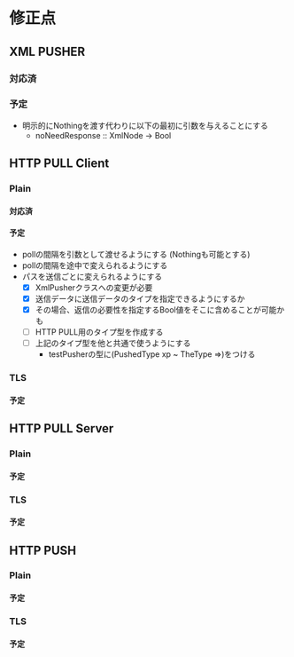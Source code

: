 修正点
======

XML PUSHER
----------

### 対応済

### 予定

* 明示的にNothingを渡す代わりに以下の最初に引数を与えることにする
	+ noNeedResponse :: XmlNode -> Bool

HTTP PULL Client
----------------

### Plain

#### 対応済

#### 予定

* pollの間隔を引数として渡せるようにする (Nothingも可能とする)
* pollの間隔を途中で変えられるようにする
* パスを送信ごとに変えられるようにする
	+ [x] XmlPusherクラスへの変更が必要
	+ [x] 送信データに送信データのタイプを指定できるようにするか
	+ [x] その場合、返信の必要性を指定するBool値をそこに含めることが可能かも
	+ [ ] HTTP PULL用のタイプ型を作成する
	+ [ ] 上記のタイプ型を他と共通で使うようにする
		- testPusherの型に(PushedType xp ~ TheType =>)をつける

### TLS

#### 予定

HTTP PULL Server
----------------

### Plain

#### 予定

### TLS

#### 予定

HTTP PUSH
---------

### Plain

#### 予定

### TLS

#### 予定
